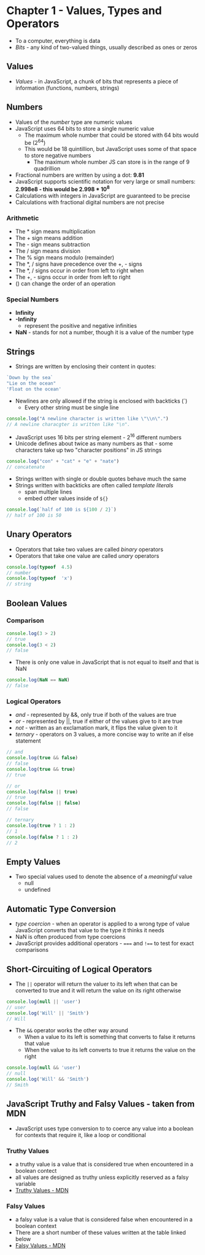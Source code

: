 # Chapter 1 - Values, Types and Operators

- To a computer, everything is data
- *Bits* - any kind of two-valued things, usually described as ones or zeros

## Values

- *Values* - in JavaScript, a chunk of bits that represents a piece of information (functions, numbers, strings)

## Numbers

- Values of the *number* type are numeric values
- JavaScript uses 64 bits to store a single numeric value
  - The maximum whole number that could be stored with 64 bits would be (2<sup>64</sup>)
  - This would be 18 quintillion, but JavaScript uses some of that space to store negative numbers
    - The maximum whole number JS can store is in the range of 9 quadrillion
- Fractional numbers are written by using a dot: **9.81**
- JavaScript supports scientific notation for very large or small numbers: **2.998e8 - this would be 2.998 * 10<sup>8</sup>**
- Calculations with integers in JavaScript are guaranteed to be precise
- Calculations with fractional digital numbers are not precise

### Arithmetic

- The * sign means multiplication
- The + sign means addition
- The - sign means subtraction
- The / sign means division
- The % sign means modulo (remainder)
- The *, / signs have precedence over the +, - signs
- The *, / signs occur in order from left to right when 
- The +, - signs occur in order from left to right
- () can change the order of an operation

### Special Numbers

- **Infinity**
- **-Infinity**
  - represent the positive and negative infinities
- **NaN** - stands for not a number, though it is a value of the number type

## Strings

- Strings are written by enclosing their content in quotes:

````javascript
`Down by the sea`
"Lie on the ocean"
'Float on the ocean'
````

- Newlines are only allowed if the string is enclosed with backticks (`)
  - Every other string must be single line

````javascript
console.log("A newline character is written like \"\\n\".")
// A newline characgter is written like "\n".
````

- JavaScript uses 16 bits per string element - 2<sup>16</sup> different numbers
- Unicode defines about twice as many numbers as that - some characters take up two "character positions" in JS strings

````javascript
console.log("con" + "cat" + "e" + "nate")
// concatenate
````

- Strings written with single or double quotes behave much the same
- Strings written with backticks are often called *template literals*
  - span multiple lines
  - embed other values inside of ````${} ````

````javascript
console.log(`half of 100 is ${100 / 2}`)
// half of 100 is 50
````

## Unary Operators

- Operators that take two values are called *binary* operators
- Operators that take one value are called *unary* operators

````javascript
console.log(typeof  4.5)
// number
console.log(typeof  'x')
// string
````

## Boolean Values

### Comparison

````javascript
console.log(3 > 2)
// true
console.log(3 < 2)
// false
````

- There is only one value in JavaScript that is not equal to itself and that is NaN

````javascript
console.log(NaN == NaN)
// false
````

### Logical Operators

- *and* - represented by &&, only true if both of the values are true
- *or* - represented by ||, true if either of the values give to it are true
- *not* - written as an exclamation mark, it flips the value given to it
- *ternary* - operators on 3 values, a more concise way to write an if else statement

````javascript
// and
console.log(true && false)
// false
console.log(true && true)
// true

// or
console.log(false || true)
// true
console.log(false || false)
// false

// ternary
console.log(true ? 1 : 2)
// 1
console.log(false ? 1 : 2)
// 2
````

## Empty Values

- Two special values used to denote the absence of a *meaningful* value
  - null
  - undefined

## Automatic Type Conversion

- *type coercion* - when an operator is applied to a wrong type of value JavaScript converts that value
to the type it thinks it needs
- NaN is often produced from type coercions
- JavaScript provides additional operators - `===` and `!==` to test for exact comparisons

## Short-Circuiting of Logical Operators

- The `||` operator will return the valuer to its left when that can be converted to true and it will return the value on its right otherwise
````javascript
console.log(null || 'user')
// user
console.log('Will' || 'Smith')
// Will
````
- The `&&` operator works the other way around
  - When a value to its left is something that converts to false it returns that value
  - When the value to its left converts to true it returns the value on the right

````javascript
console.log(null && 'user')
// null
console.log('Will' && 'Smith')
// Smith
````

## JavaScript Truthy and Falsy Values - taken from MDN
- JavaScript uses type conversion to to coerce any value into a boolean for contexts that require it, 
like a loop or conditional

### Truthy Values
- a truthy value is a value that is considered true when encountered in a boolean contect
- all values are designed as truthy unless explicitly reserved as a falsy variable
- [Truthy Values - MDN](https://developer.mozilla.org/en-US/docs/Glossary/Truthy)

### Falsy Values
- a falsy value is a value that is considered false when encountered in a boolean context
- There are a short number of these values written at the table linked below
- [Falsy Values - MDN](https://developer.mozilla.org/en-US/docs/Glossary/Falsy)
